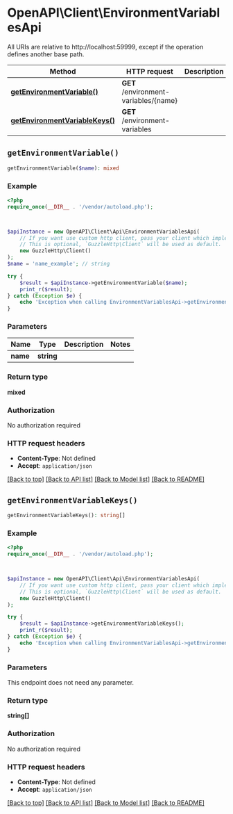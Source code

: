 # OpenAPI\Client\EnvironmentVariablesApi

All URIs are relative to http://localhost:59999, except if the operation defines another base path.

| Method | HTTP request | Description |
| ------------- | ------------- | ------------- |
| [**getEnvironmentVariable()**](EnvironmentVariablesApi.md#getEnvironmentVariable) | **GET** /environment-variables/{name} |  |
| [**getEnvironmentVariableKeys()**](EnvironmentVariablesApi.md#getEnvironmentVariableKeys) | **GET** /environment-variables |  |


## `getEnvironmentVariable()`

```php
getEnvironmentVariable($name): mixed
```



### Example

```php
<?php
require_once(__DIR__ . '/vendor/autoload.php');



$apiInstance = new OpenAPI\Client\Api\EnvironmentVariablesApi(
    // If you want use custom http client, pass your client which implements `GuzzleHttp\ClientInterface`.
    // This is optional, `GuzzleHttp\Client` will be used as default.
    new GuzzleHttp\Client()
);
$name = 'name_example'; // string

try {
    $result = $apiInstance->getEnvironmentVariable($name);
    print_r($result);
} catch (Exception $e) {
    echo 'Exception when calling EnvironmentVariablesApi->getEnvironmentVariable: ', $e->getMessage(), PHP_EOL;
}
```

### Parameters

| Name | Type | Description  | Notes |
| ------------- | ------------- | ------------- | ------------- |
| **name** | **string**|  | |

### Return type

**mixed**

### Authorization

No authorization required

### HTTP request headers

- **Content-Type**: Not defined
- **Accept**: `application/json`

[[Back to top]](#) [[Back to API list]](../../README.md#endpoints)
[[Back to Model list]](../../README.md#models)
[[Back to README]](../../README.md)

## `getEnvironmentVariableKeys()`

```php
getEnvironmentVariableKeys(): string[]
```



### Example

```php
<?php
require_once(__DIR__ . '/vendor/autoload.php');



$apiInstance = new OpenAPI\Client\Api\EnvironmentVariablesApi(
    // If you want use custom http client, pass your client which implements `GuzzleHttp\ClientInterface`.
    // This is optional, `GuzzleHttp\Client` will be used as default.
    new GuzzleHttp\Client()
);

try {
    $result = $apiInstance->getEnvironmentVariableKeys();
    print_r($result);
} catch (Exception $e) {
    echo 'Exception when calling EnvironmentVariablesApi->getEnvironmentVariableKeys: ', $e->getMessage(), PHP_EOL;
}
```

### Parameters

This endpoint does not need any parameter.

### Return type

**string[]**

### Authorization

No authorization required

### HTTP request headers

- **Content-Type**: Not defined
- **Accept**: `application/json`

[[Back to top]](#) [[Back to API list]](../../README.md#endpoints)
[[Back to Model list]](../../README.md#models)
[[Back to README]](../../README.md)
